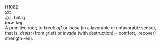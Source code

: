 H1082  
בּלג  
בָּלַג ‎ bâlag  
*baw-lag‘*  
A primitive root; to *break* *off* or *loose* (in a favorable or
unfavorable sense), that is, *desist* (from grief) or *invade* (with
destruction): - comfort, (recover) strength(-en).  
